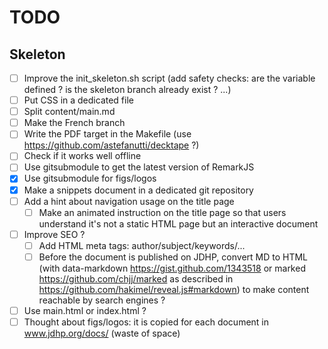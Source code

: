 # TODO

## Skeleton

* [ ] Improve the init_skeleton.sh script (add safety checks: are the variable
      defined ? is the skeleton branch already exist ? ...)
* [ ] Put CSS in a dedicated file
* [ ] Split content/main.md
* [ ] Make the French branch
* [ ] Write the PDF target in the Makefile (use https://github.com/astefanutti/decktape ?)
* [ ] Check if it works well offline
* [ ] Use gitsubmodule to get the latest version of RemarkJS
* [x] Use gitsubmodule for figs/logos
* [x] Make a snippets document in a dedicated git repository
* [ ] Add a hint about navigation usage on the title page
    * [ ] Make an animated instruction on the title page so that users
          understand it's not a static HTML page but an interactive document
* [ ] Improve SEO ?
    * [ ] Add HTML meta tags: author/subject/keywords/...
    * [ ] Before the document is published on JDHP, convert MD to HTML (with
          data-markdown https://gist.github.com/1343518 or marked
          https://github.com/chjj/marked as described in
          https://github.com/hakimel/reveal.js#markdown) to make content
          reachable by search engines ?
* [ ] Use main.html or index.html ?
* [ ] Thought about figs/logos: it is copied for each document in
      www.jdhp.org/docs/ (waste of space)
